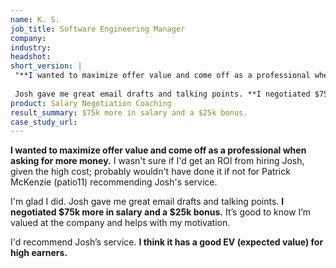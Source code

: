 ```yaml
---
name: K. S.
job_title: Software Engineering Manager
company: 
industry: 
headshot: 
short_version: |
 "**I wanted to maximize offer value and come off as a professional when asking for more money.** I wasn't sure if I'd get an ROI from hiring Josh, given the high cost.
 
 Josh gave me great email drafts and talking points. **I negotiated $75k more in salary and a $25k bonus.** It’s good to know I’m valued at the company and helps with my motivation."
product: Salary Negotiation Coaching
result_summary: $75k more in salary and a $25k bonus.
case_study_url: 
---
```


**I wanted to maximize offer value and come off as a professional when asking for more money.** I wasn't sure if I'd get an ROI from hiring Josh, given the high cost; probably wouldn't have done it if not for Patrick McKenzie (patio11) recommending Josh's service.

I'm glad I did. Josh gave me great email drafts and talking points. **I negotiated $75k more in salary and a $25k bonus.** It’s good to know I’m valued at the company and helps with my motivation.

I'd recommend Josh’s service. **I think it has a good EV (expected value) for high earners.**